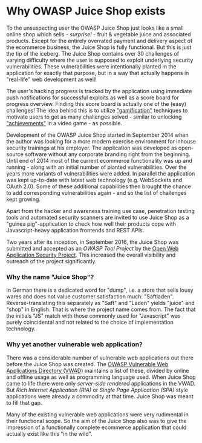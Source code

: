 # Why OWASP Juice Shop exists

To the unsuspecting user the OWASP Juice Shop just looks like a small online shop which sells - _surprise!_ - fruit & vegetable juice and associated products. Except for the entirely overrated payment and delivery aspect of the ecommerce business, the Juice Shop is fully functional. But this is just the tip of the iceberg. The Juice Shop contains over 30 challenges of varying difficulty where the user is supposed to exploit underlying security vulnerabilities. These vulnerabilities were intentionally planted in the application for exactly that purpose, but in a way that actually happens in "real-life" web development as well!

The user's hacking progress is tracked by the application using immediate push notifications for successful exploits as well as a score board for progress overview. Finding this score board is actually one of the (easy) challenges! The idea behind this is to utilize ["gamification"]() techniques to motivate users to get as many challenges solved - similar to unlocking ["achievements"]() in a video game - as possible.

Development of the OWASP Juice Shop started in September 2014 when the author was looking for a more modern exercise environment for inhouse security trainings at his employer. The application was developed as open-source software without any corporate branding right from the beginning. Until end of 2014 most of the current ecommerce functionality was up and running - along with an initial number of planted vulnerabilities. Over the years more variants of vulnerabilities were added. In parallel the application was kept up-to-date with latest web technology (e.g. WebSockets and OAuth 2.0). Some of these additional capabilities then brought the chance to add corresponding vulnerabilities again - and so the list of challenges kept growing.

Apart from the hacker and awareness training use case, penetration testing tools and automated security scanners are invited to use Juice Shop as a "guinea pig"-application to check how well their products cope with Javascript-heavy application frontends and REST APIs.

Two years after its inception, in September 2016, the Juice Shop was submitted and accepted as an _OWASP Tool Project_ by the [Open Web Application Security Project](https://owasp.org). This increased the overall visibility and outreach of the project significantly.

### Why the name "Juice Shop"?

In German there is a dedicated word for "dump", i.e. a store that sells lousy wares and does not value customer satisfaction much: "Saftladen". Reverse-translating this separately as "Saft" and "Laden" yields "juice" and "shop" in English. That is where the project name comes from. The fact that the initials "JS" match with those commonly used for "Javascript" was purely coincidental and not related to the choice of implementation technology.

### Why yet another vulnerable web application?

There was a considerable number of vulnerable web applications out there before the Juice Shop was created. The [OWASP Vulnerable Web Applications Directory (VWAD)]() maintains a list of these, divided by online and offline usage as well as programming language used. When Juice Shop came to life there were only _server-side rendered_ applications in the VWAD. But _Rich Internet Application (RIA)_ or _Single Page Application (SPA)_ style applications were already a commodity at that time. Juice Shop was meant to fill that gap.

Many of the existing vulnerable web applications were very rudimental in their functional scope. So the aim of the Juice Shop also was to give the impression of a functionally complete ecommerce application that could actually exist like this "in the wild".
